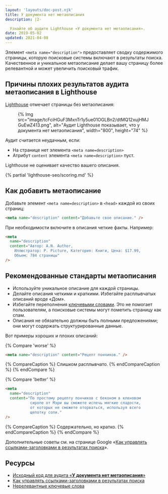 ```yaml
---
layout: 'layouts/doc-post.njk'
title: У документа нет метаописания
description: |2-

  Узнайте об аудите Lighthouse «У документа нет метаописания».
date: 2019-05-02
updated: 2021-04-08
---
```


Элемент `<meta name="description">` предоставляет сводку содержимого страницы, которую поисковые системы включают в результаты поиска. Качественное и уникальное метаописание делает вашу страницу более релевантной и может увеличить поисковый трафик.

## Причины плохих результатов аудита метаописания в Lighthouse

[Lighthouse](https://developers.google.com/web/tools/lighthouse/) отмечает страницы без метаописания:

<figure>{% Img src="image/tcFciHGuF3MxnTr1y5ue01OGLBn2/dtMQ12xujHMJGuEwZ413.png", alt="Аудит Lighthouse показывает, что у документа нет метаописания", width="800", height="74" %}</figure>

Аудит считается неудачным, если:

- На странице нет элемента `<meta name=description>`
- Атрибут `content` элемента `<meta name=description>` пуст.

Lighthouse не оценивает качество вашего описания.

{% partial 'lighthouse-seo/scoring.md' %}

## Как добавить метаописание

Добавьте элемент `<meta name=description>` в `<head>` каждой из своих страниц:

```html
<meta name="description" content="Добавьте свое описание." />
```

При необходимости включите в описания четкие факты. Например:

```html
<meta
  name="description"
  content="Автор: A.N. Author,
    Иллюстратор: P. Picture, Категория: Книги, Цена: $17.99,
    Объем: 784 страницы"
/>
```

## Рекомендованные стандарты метаописания

- Используйте уникальное описание для каждой страницы.
- Делайте описания четкими и краткими. Избегайте расплывчатых описаний вроде «Дом».
- Избегайте переполнения [ключевыми словами](https://support.google.com/webmasters/answer/66358). Это не помогает пользователям, а поисковые системы могут пометить страницу как спам.
- Описания не обязательно должны быть полными предложениями; они могут содержать структурированные данные.

Вот примеры хороших и плохих описаний:

{% Compare 'worse' %}

```html
<meta name="description" content="Рецепт пончиков." />
```

{% CompareCaption %} Слишком расплывчато. {% endCompareCaption %} {% endCompare %}

{% Compare 'better' %}

```html
<meta
  name="description"
  content="По простому рецепту пончиков с беконом в кленовом
           сиропе от Мэри вы сможете испечь мягкие сладости,
           от которых не сможете оторваться, используя всего
           щепотку соли."
/>
```

{% CompareCaption %} Содержательно, но кратко. {% endCompareCaption %} {% endCompare %}

Дополнительные советы см. на странице Google «[Как управлять ссылками-заголовками в результатах поиска](https://support.google.com/webmasters/answer/35624#1)».

## Ресурсы

- [Исходный код для аудита «**У документа нет метаописания**»](https://github.com/GoogleChrome/lighthouse/blob/master/lighthouse-core/audits/seo/meta-description.js)
- [Как управлять ссылками-заголовками в результатах поиска](https://support.google.com/webmasters/answer/35624#1)
- [Нерелевантные ключевые слова](https://support.google.com/webmasters/answer/66358)
